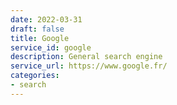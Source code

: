 ```yaml
---
date: 2022-03-31
draft: false
title: Google
service_id: google
description: General search engine
service_url: https://www.google.fr/
categories:
- search
---
```



